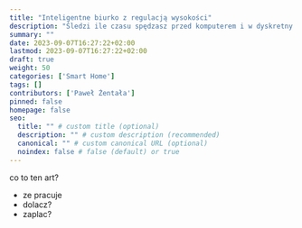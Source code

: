 ```yaml
---
title: "Inteligentne biurko z regulacją wysokości"
description: "Śledzi ile czasu spędzasz przed komputerem i w dyskretny sposob sugeruję zmianę pozycji na stojącą lub przerwę."
summary: ""
date: 2023-09-07T16:27:22+02:00
lastmod: 2023-09-07T16:27:22+02:00
draft: true
weight: 50
categories: ['Smart Home']
tags: []
contributors: ['Paweł Żentała']
pinned: false
homepage: false
seo:
  title: "" # custom title (optional)
  description: "" # custom description (recommended)
  canonical: "" # custom canonical URL (optional)
  noindex: false # false (default) or true
---
```


co to ten art?

- ze pracuje
- dolacz?
- zaplac?

